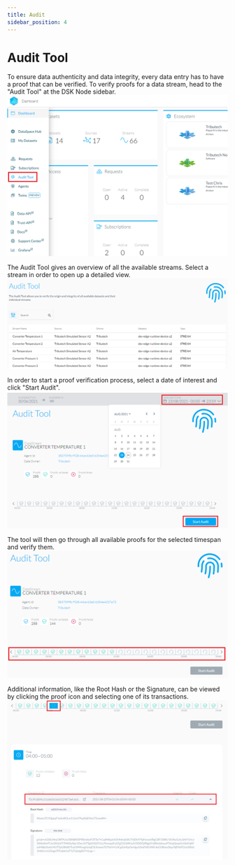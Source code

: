 ```yaml
---
title: Audit
sidebar_position: 4
---
```


# Audit Tool

To ensure data authenticity and data integrity, every data entry has to have a proof that can be verified. To verify proofs for a data stream, head to the "Audit Tool" at the DSK Node sidebar.
![Audit tool sidebar](assets/audit_sidebar.png)

The Audit Tool gives an overview of all the available streams. Select a stream in order to open up a detailed view.
![Audit overview](assets/audit_stream_overview.png)

In order to start a proof verification process, select a date of interest and click "Start Audit".
![Audit stream view](assets/audit_stream_view.png)

The tool will then go through all available proofs for the selected timespan and verify them.
![Audit verification process](assets/audit_verification_process.png)

Additional information, like the Root Hash or the Signature, can be viewed by clicking the proof icon and selecting one of its transactions.
![Audit verification details](assets/audit_verification_details.png)
